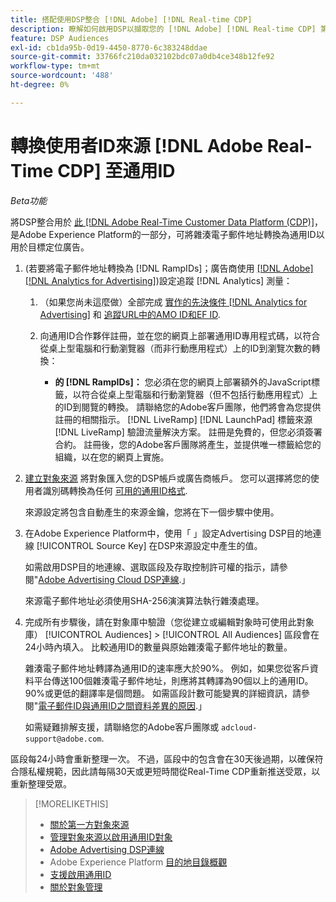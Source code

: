 ```yaml
---
title: 搭配使用DSP整合 [!DNL Adobe] [!DNL Real-time CDP]
description: 瞭解如何啟用DSP以擷取您的 [!DNL Adobe] [!DNL Real-time CDP] 第一方區段。
feature: DSP Audiences
exl-id: cb1da95b-0d19-4450-8770-6c383248ddae
source-git-commit: 33766fc210da032102bdc07a0db4ce348b12fe92
workflow-type: tm+mt
source-wordcount: '488'
ht-degree: 0%

---
```


# 轉換使用者ID來源 [!DNL Adobe Real-Time CDP] 至通用ID

*Beta功能*

將DSP整合用於 [此 [!DNL Adobe Real-Time Customer Data Platform (CDP)]](https://experienceleague.adobe.com/docs/experience-platform/rtcdp/overview.html?lang=zh-Hant)，是Adobe Experience Platform的一部分，可將雜湊電子郵件地址轉換為通用ID以用於目標定位廣告。

1. (若要將電子郵件地址轉換為 [!DNL RampIDs]<!-- or [!DNL ID5] IDs -->；廣告商使用 [[!DNL Adobe] [!DNL Analytics for Advertising]](/help/integrations/analytics/overview.md))設定追蹤 [!DNL Analytics] 測量：

   1. （如果您尚未這麼做）全部完成 [實作的先決條件 [!DNL Analytics for Advertising]](/help/integrations/analytics/prerequisites.md) 和 [追蹤URL中的AMO ID和EF ID](/help/integrations/analytics/ids.md).

   1. 向通用ID合作夥伴註冊，並在您的網頁上部署通用ID專用程式碼，以符合從桌上型電腦和行動瀏覽器（而非行動應用程式）上的ID到瀏覽次數的轉換：

      * **的 [!DNL RampIDs]：** 您必須在您的網頁上部署額外的JavaScript標籤，以符合從桌上型電腦和行動瀏覽器（但不包括行動應用程式）上的ID到閱覽的轉換。 請聯絡您的Adobe客戶團隊，他們將會為您提供註冊的相關指示。 [!DNL LiveRamp] [!DNL LaunchPad] 標籤來源 [!DNL LiveRamp] 驗證流量解決方案。 註冊是免費的，但您必須簽署合約。 註冊後，您的Adobe客戶團隊將產生，並提供唯一標籤給您的組織，以在您的網頁上實施。

1. [建立對象來源](source-manage.md) 將對象匯入您的DSP帳戶或廣告商帳戶。 您可以選擇將您的使用者識別碼轉換為任何 [可用的通用ID格式](source-about.md).

   來源設定將包含自動產生的來源金鑰，您將在下一個步驟中使用。

1. 在Adobe Experience Platform中，使用「 」設定Advertising DSP目的地連線 [!UICONTROL Source Key] 在DSP來源設定中產生的值。

   如需啟用DSP目的地連線、選取區段及存取控制許可權的指示，請參閱&quot;[Adobe Advertising Cloud DSP連線](https://experienceleague.adobe.com/docs/experience-platform/destinations/catalog/advertising/adobe-advertising-cloud-connection.html).」

   來源電子郵件地址必須使用SHA-256演演算法執行雜湊處理。

1. 完成所有步驟後，請在對象庫中驗證（您從建立或編輯對象時可使用此對象庫） [!UICONTROL Audiences] > [!UICONTROL All Audiences] 區段會在24小時內填入。 比較通用ID的數量與原始雜湊電子郵件地址的數量。

   雜湊電子郵件地址轉譯為通用ID的速率應大於90%。 例如，如果您從客戶資料平台傳送100個雜湊電子郵件地址，則應將其轉譯為90個以上的通用ID。 90%或更低的翻譯率是個問題。 如需區段計數可能變異的詳細資訊，請參閱&quot;[電子郵件ID與通用ID之間資料差異的原因](#universal-ids-data-variances).」

   如需疑難排解支援，請聯絡您的Adobe客戶團隊或 `adcloud-support@adobe.com`.

區段每24小時會重新整理一次。 不過，區段中的包含會在30天後過期，以確保符合隱私權規範，因此請每隔30天或更短時間從Real-Time CDP重新推送受眾，以重新整理受眾。

>[!MORELIKETHIS]
>
>* [關於第一方對象來源](/help/dsp/audiences/sources/source-about.md)
>* [管理對象來源以啟用通用ID對象](source-manage.md)
>* [Adobe Advertising DSP連線](https://experienceleague.adobe.com/docs/experience-platform/destinations/catalog/advertising/adobe-advertising-cloud-connection.html)
>* Adobe Experience Platform [目的地目錄概觀](https://experienceleague.adobe.com/docs/experience-platform/destinations/catalog/overview.html)
>* [支援啟用通用ID](/help/dsp/audiences/universal-ids.md)
>* [關於對象管理](/help/dsp/audiences/audience-about.md)
